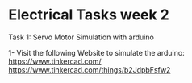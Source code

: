 # Electrical Tasks week 2
Task 1: Servo Motor Simulation with arduino 

1- Visit the following Website to simulate the arduino: https://www.tinkercad.com/
https://www.tinkercad.com/things/b2JdpbFsfw2
